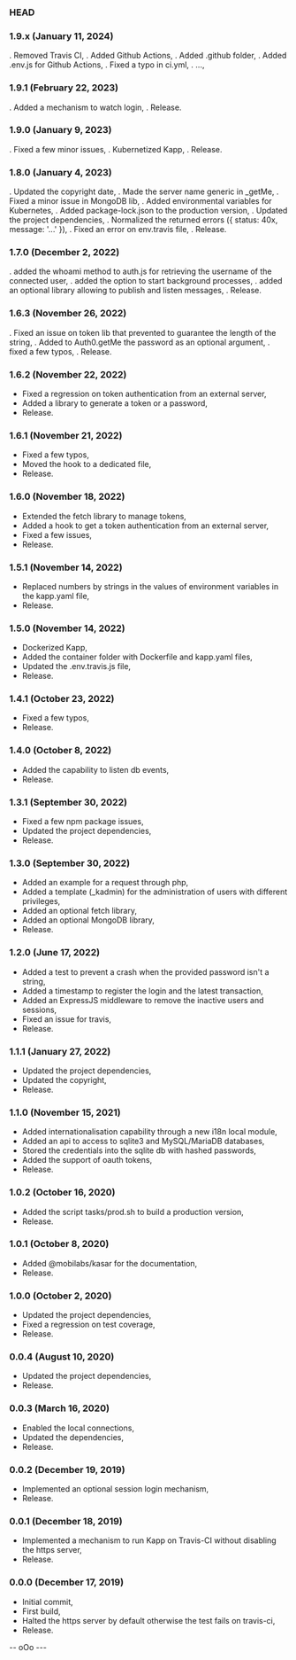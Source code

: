 ### HEAD

### 1.9.x (January 11, 2024)

  . Removed Travis CI,
  . Added Github Actions,
  . Added .github folder,
  . Added .env.js for Github Actions,
  . Fixed a typo in ci.yml,
  . ...,


### 1.9.1 (February 22, 2023)

  . Added a mechanism to watch login,
  . Release.


### 1.9.0 (January 9, 2023)

  . Fixed a few minor issues,
  . Kubernetized Kapp,
  . Release.


### 1.8.0 (January 4, 2023)

  . Updated the copyright date,
  . Made the server name generic in _getMe,
  . Fixed a minor issue in MongoDB lib,
  . Added environmental variables for Kubernetes,
  . Added package-lock.json to the production version,
  . Updated the project dependencies,
  . Normalized the returned errors ({ status: 40x, message: '...' }),
  . Fixed an error on env.travis file,
  . Release.


### 1.7.0 (December 2, 2022)

  . added the whoami method to auth.js for retrieving the username of the connected user,
  . added the option to start background processes,
  . added an optional library allowing to publish and listen messages,
  . Release.


### 1.6.3 (November 26, 2022)

  . Fixed an issue on token lib that prevented to guarantee the length of the string,
  . Added to Auth0.getMe the password as an optional argument,
  . fixed a few typos,
  . Release.


### 1.6.2 (November 22, 2022)

  * Fixed a regression on token authentication from an external server,
  * Added a library to generate a token or a password,
  * Release.


### 1.6.1 (November 21, 2022)

  * Fixed a few typos,
  * Moved the hook to a dedicated file,
  * Release.


### 1.6.0 (November 18, 2022)

  * Extended the fetch library to manage tokens,
  * Added a hook to get a token authentication from an external server,
  * Fixed a few issues,
  * Release.


### 1.5.1 (November 14, 2022)

  * Replaced numbers by strings in the values of environment variables in the kapp.yaml file,
  * Release.


### 1.5.0 (November 14, 2022)

  * Dockerized Kapp,
  * Added the container folder with Dockerfile and kapp.yaml files,
  * Updated the .env.travis.js file,
  * Release.


### 1.4.1 (October 23, 2022)

  * Fixed a few typos,
  * Release.


### 1.4.0 (October 8, 2022)

  * Added the capability to listen db events,
  * Release.


### 1.3.1 (September 30, 2022)

  * Fixed a few npm package issues,
  * Updated the project dependencies,
  * Release.


### 1.3.0 (September 30, 2022)

  * Added an example for a request through php,
  * Added a template (_kadmin) for the administration of users with different privileges,
  * Added an optional fetch library,
  * Added an optional MongoDB library,
  * Release.


### 1.2.0 (June 17, 2022)

  * Added a test to prevent a crash when the provided password isn't a string,
  * Added a timestamp to register the login and the latest transaction,
  * Added an ExpressJS middleware to remove the inactive users and sessions,
  * Fixed an issue for travis,
  * Release.


### 1.1.1 (January 27, 2022)

  * Updated the project dependencies,
  * Updated the copyright,
  * Release.


### 1.1.0 (November 15, 2021)

  * Added internationalisation capability through a new i18n local module,
  * Added an api to access to sqlite3 and MySQL/MariaDB databases,
  * Stored the credentials into the sqlite db with hashed passwords,
  * Added the support of oauth tokens,
  * Release.


### 1.0.2 (October 16, 2020)

  * Added the script tasks/prod.sh to build a production version,
  * Release.


### 1.0.1 (October 8, 2020)

  * Added @mobilabs/kasar for the documentation,
  * Release.


### 1.0.0 (October 2, 2020)

  * Updated the project dependencies,
  * Fixed a regression on test coverage,
  * Release.


### 0.0.4 (August 10, 2020)

  * Updated the project dependencies,
  * Release.


### 0.0.3 (March 16, 2020)

  * Enabled the local connections,
  * Updated the dependencies,
  * Release.


### 0.0.2 (December 19, 2019)

  * Implemented an optional session login mechanism,
  * Release.


### 0.0.1 (December 18, 2019)

  * Implemented a mechanism to run Kapp on Travis-CI without disabling the https server,
  * Release.


### 0.0.0 (December 17, 2019)

  * Initial commit,
  * First build,
  * Halted the https server by default otherwise the test fails on travis-ci,
  * Release.

-- oOo ---
